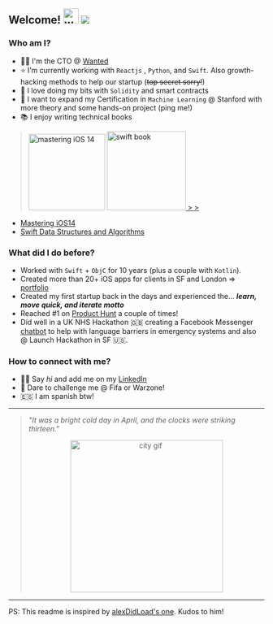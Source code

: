 ## Welcome! <img src="https://user-images.githubusercontent.com/3911039/113623796-c025f900-9656-11eb-929e-17d3c22357ff.gif" width="30px" alt="wave gif"> <img src="https://img.shields.io/badge/Last Update-April'2021-green" />



### Who am I?
- 👨‍💻 I'm the CTO @ [Wanted](https://www.getwanted.com) 
- ⭐️ I’m currently working with `Reactjs` , `Python`, and `Swift`. Also growth-hacking methods to help our startup (~~top secret sorry!~~) 
- 🐝 I love doing my bits with `Solidity` and smart contracts
- 🤖 I want to expand my Certification in `Machine Learning` @ Stanford with more theory and some hands-on project (ping me!)
- 📚 I enjoy writing technical books
> <p>
>   <a href="https://www.amazon.com/dp/B08M6DYXBQ"><img src="https://m.media-amazon.com/images/I/71kyWptDDdL._AC_UY436_QL65_.jpg" alt="mastering iOS 14" width="150px" /></a>
>  <a href="https://www.amazon.com/dp/B01LSWPJCW"><img src="https://m.media-amazon.com/images/I/81VNCbQgbwL._AC_UY436_QL65_.jpg" alt="swift book" width="155px" /> > > </a>
> </p>

- [Mastering iOS14](https://www.amazon.com/dp/B08M6DYXBQ)
- [Swift Data Structures and Algorithms](https://www.amazon.com/dp/B01LSWPJCW) 


### What did I do before?
- Worked with `Swift` + `ObjC` for 10 years (plus a couple with `Kotlin`).
- Created more than 20+ iOS apps for clients in SF and London => [portfolio](http://marioeguiluz.com)
- Created my first startup back in the days and experienced the... **_learn, move quick, and iterate motto_**
- Reached #1 on [Product Hunt](https://www.producthunt.com/@mario_ea/made) a couple of times!
- Did well in a UK NHS Hackathon 🇬🇧 creating a Facebook Messenger [chatbot](https://twitter.com/marioeguiluz/status/825785040181276672) to help with language barriers in emergency systems and also @ Launch Hackathon in SF 🇺🇸.


### How to connect with me?
- 🙌🏻 Say _hi_ and add me on my [LinkedIn](https://www.linkedin.com/in/marioeguiluzalebicto/)
- 👾 Dare to challenge me @ Fifa or Warzone!
- 🇪🇸 I am spanish btw!

---

> _"It was a bright cold day in April, and the clocks were striking thirteen."_
> <p align="center">
>   <img src="https://media.giphy.com/media/WQrVY21ccXRFYAjCCh/giphy.gif" alt="city gif" width="300px" />
> </p>


---

PS: This readme is inspired by [alexDidLoad's one](https://github.com/alexDidLoad). Kudos to him!
